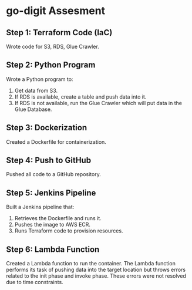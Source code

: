 # go-digit Assesment

## Step 1: Terraform Code (IaC)

Wrote code for S3, RDS, Glue Crawler.

## Step 2: Python Program

Wrote a Python program to:
1. Get data from S3.
2. If RDS is available, create a table and push data into it.
3. If RDS is not available, run the Glue Crawler which will put data in the Glue Database.

## Step 3: Dockerization

Created a Dockerfile for containerization.

## Step 4: Push to GitHub

Pushed all code to a GitHub repository.

## Step 5: Jenkins Pipeline

Built a Jenkins pipeline that:
1. Retrieves the Dockerfile and runs it.
2. Pushes the image to AWS ECR.
3. Runs Terraform code to provision resources.

## Step 6: Lambda Function

Created a Lambda function to run the container. The Lambda function performs its task of pushing data into the target location but throws errors related to the init phase and invoke phase. These errors were not resolved due to time constraints.


